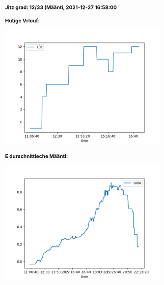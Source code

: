 ### Jitz grad: 12/33 (Määnti, 2021-12-27 16:58:00

### Hütige Vrlouf:
![Graph](Today.png)

### E durschnittleche Määnti:
![Graph](Määnti.png)